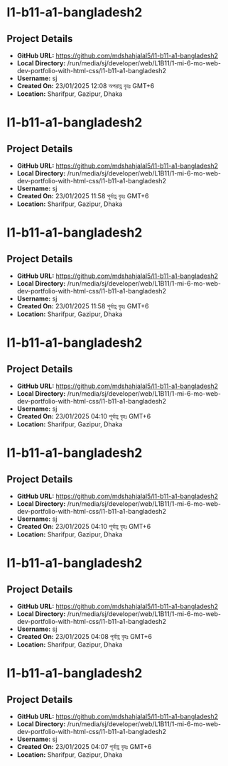 # l1-b11-a1-bangladesh2

## Project Details
- **GitHub URL:** https://github.com/mdshahjalal5/l1-b11-a1-bangladesh2
- **Local Directory:** /run/media/sj/developer/web/L1B11/1-mi-6-mo-web-dev-portfolio-with-html-css/l1-b11-a1-bangladesh2
- **Username:** sj
- **Created On:** 23/01/2025 12:08 অপরাহ্ণ বৃহঃ GMT+6
- **Location:** Sharifpur, Gazipur, Dhaka


# l1-b11-a1-bangladesh2

## Project Details
- **GitHub URL:** https://github.com/mdshahjalal5/l1-b11-a1-bangladesh2
- **Local Directory:** /run/media/sj/developer/web/L1B11/1-mi-6-mo-web-dev-portfolio-with-html-css/l1-b11-a1-bangladesh2
- **Username:** sj
- **Created On:** 23/01/2025 11:58 পূর্বাহ্ণ বৃহঃ GMT+6
- **Location:** Sharifpur, Gazipur, Dhaka


# l1-b11-a1-bangladesh2

## Project Details
- **GitHub URL:** https://github.com/mdshahjalal5/l1-b11-a1-bangladesh2
- **Local Directory:** /run/media/sj/developer/web/L1B11/1-mi-6-mo-web-dev-portfolio-with-html-css/l1-b11-a1-bangladesh2
- **Username:** sj
- **Created On:** 23/01/2025 11:58 পূর্বাহ্ণ বৃহঃ GMT+6
- **Location:** Sharifpur, Gazipur, Dhaka


# l1-b11-a1-bangladesh2

## Project Details
- **GitHub URL:** https://github.com/mdshahjalal5/l1-b11-a1-bangladesh2
- **Local Directory:** /run/media/sj/developer/web/L1B11/1-mi-6-mo-web-dev-portfolio-with-html-css/l1-b11-a1-bangladesh2
- **Username:** sj
- **Created On:** 23/01/2025 04:10 পূর্বাহ্ণ বৃহঃ GMT+6
- **Location:** Sharifpur, Gazipur, Dhaka


# l1-b11-a1-bangladesh2

## Project Details
- **GitHub URL:** https://github.com/mdshahjalal5/l1-b11-a1-bangladesh2
- **Local Directory:** /run/media/sj/developer/web/L1B11/1-mi-6-mo-web-dev-portfolio-with-html-css/l1-b11-a1-bangladesh2
- **Username:** sj
- **Created On:** 23/01/2025 04:10 পূর্বাহ্ণ বৃহঃ GMT+6
- **Location:** Sharifpur, Gazipur, Dhaka


# l1-b11-a1-bangladesh2

## Project Details
- **GitHub URL:** https://github.com/mdshahjalal5/l1-b11-a1-bangladesh2
- **Local Directory:** /run/media/sj/developer/web/L1B11/1-mi-6-mo-web-dev-portfolio-with-html-css/l1-b11-a1-bangladesh2
- **Username:** sj
- **Created On:** 23/01/2025 04:08 পূর্বাহ্ণ বৃহঃ GMT+6
- **Location:** Sharifpur, Gazipur, Dhaka


# l1-b11-a1-bangladesh2

## Project Details
- **GitHub URL:** https://github.com/mdshahjalal5/l1-b11-a1-bangladesh2
- **Local Directory:** /run/media/sj/developer/web/L1B11/1-mi-6-mo-web-dev-portfolio-with-html-css/l1-b11-a1-bangladesh2
- **Username:** sj
- **Created On:** 23/01/2025 04:07 পূর্বাহ্ণ বৃহঃ GMT+6
- **Location:** Sharifpur, Gazipur, Dhaka